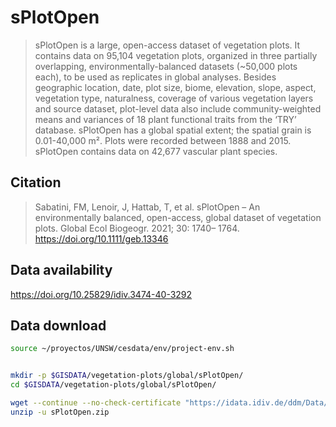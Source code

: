 # sPlotOpen

> sPlotOpen is a large, open-access dataset of vegetation plots. It contains data on 95,104 vegetation plots, organized in three partially overlapping, environmentally-balanced datasets (~50,000 plots each), to be used as replicates in global analyses. Besides geographic location, date, plot size, biome, elevation, slope, aspect, vegetation type, naturalness, coverage of various vegetation layers and source dataset, plot-level data also include community-weighted means and variances of 18 plant functional traits from the ‘TRY’ database. sPlotOpen has a global spatial extent; the spatial grain is 0.01-40,000 m². Plots were recorded between 1888 and 2015. sPlotOpen contains data on 42,677 vascular plant species.

## Citation
> Sabatini, FM, Lenoir, J, Hattab, T, et al. sPlotOpen – An environmentally balanced, open-access, global dataset of vegetation plots. Global Ecol Biogeogr. 2021; 30: 1740– 1764. https://doi.org/10.1111/geb.13346

## Data availability

https://doi.org/10.25829/idiv.3474-40-3292

## Data download

```sh
source ~/proyectos/UNSW/cesdata/env/project-env.sh


mkdir -p $GISDATA/vegetation-plots/global/sPlotOpen/
cd $GISDATA/vegetation-plots/global/sPlotOpen/

wget --continue --no-check-certificate "https://idata.idiv.de/ddm/Data/DownloadZip/3474?version=5047" --output-document=sPlotOpen.zip
unzip -u sPlotOpen.zip
```
